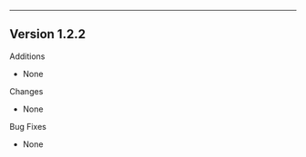 ------------------------------------------------------
Version 1.2.2
------------------------------------------------------
Additions
- None

Changes
- None

Bug Fixes
- None
